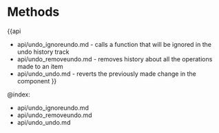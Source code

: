 Methods
=======

{{api
- api/undo_ignoreundo.md - calls a function that will be ignored in the undo history track
- api/undo_removeundo.md - removes history about all the operations made to an item
- api/undo_undo.md - reverts the previously made change in the component
}}

@index:
- api/undo_ignoreundo.md
- api/undo_removeundo.md
- api/undo_undo.md


